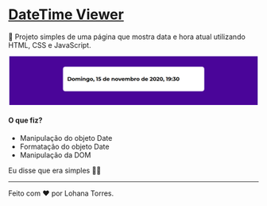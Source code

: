 # [DateTime Viewer](https://heyloh.github.io/datetime-viewer/)
📅 Projeto simples de uma página que mostra data e hora atual utilizando HTML, CSS e JavaScript.

<p align="center">
  <img src="./assets/img/valid.png" width="500px">
</p>

#### O que fiz?
- Manipulação do objeto Date
- Formatação do objeto Date
- Manipulação da DOM

Eu disse que era simples 🤷🏽

---
Feito com ❤️ por Lohana Torres.
